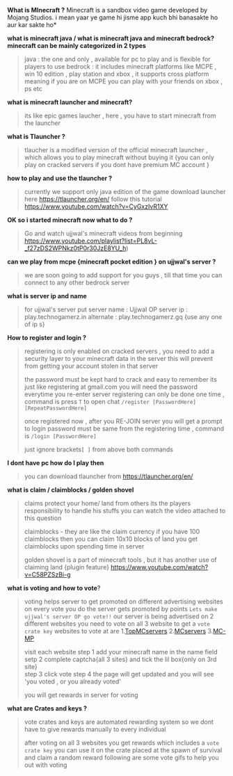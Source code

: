 **What is MInecraft ?**
Minecraft is a sandbox video game developed by Mojang Studios.
i mean yaar ye game hi jisme app kuch bhi banasakte ho aur kar sakte ho*

**what is minecraft java / what is minecraft java and minecraft bedrock?
 minecraft can be mainly categorized in 2 types**

> java : the one and only , available for pc to play and is flexible for players to use
> bedrock :  it includes minecraft platforms like MCPE , win 10 edition , play station and xbox , it supports cross platform meaning if you are on MCPE you can play with your friends on xbox , ps etc

**what is minecraft launcher and minecraft?**
>its like epic games laucher ,
> here , you have to start minecraft from the launcher

**what is Tlauncher ?**
> tlaucher is a modified version of the official minecraft launcher ,
> which allows you to play minecraft without buying it
> {you can only play on cracked servers if you dont have premium MC account }

**how to play and use the tlauncher ?**
> currently we support only java edition of the game
> download launcher here https://tlauncher.org/en/
> follow this tutorial 
> https://www.youtube.com/watch?v=CyGxzIvR1XY

**OK so i started minecraft now what to do ?**
> Go and watch ujjwal's minecraft videos from beginning 
> https://www.youtube.com/playlist?list=PL8vL-_f27zDS2WPNkz0tP0r30JzE8YU_h)


**can we play from mcpe {minecraft pocket edition } on ujjwal's server ?**
> we are soon going to add support for you guys , till that time you can connect to any other bedrock server

**what is server ip and name**
> for ujjwal's server put 
> server name : Ujjwal OP
> server ip : play.technogamerz.in
> alternate : play.technogamerz.gq {use any one of ip s}

**How to register and login ?** 
> registering is only enabled on cracked servers , 
> you need to add a security layer to your minecraft data in the server 
> this will prevent from getting your account stolen in that server
> 
> the password must be kept hard to crack and easy to remember 
> its just like registering at gmail.com
> you will need the password everytime you re-enter server 
> registering can only be done one time , command is 
> press `T` to open chat
> `/register [PasswordHere] [RepeatPasswordHere]` 
> 
> once registered now , after you RE-JOIN server you will get a prompt to login 
> password must be same from the registering time , command is
> `/login [PasswordHere]`
> 
> just ignore brackets`[ ]` from above both commands

__**I dont have pc how do I play then**__
> you can download tlauncher from https://tlauncher.org/en/

**what is claim / claimblocks / golden shovel**
> claims protect your home/ land from others 
> its the players responsibility to handle his stuffs
> you can watch the video attached to this question 
> 
> claimblocks - they are like the claim currency 
> if you have 100 claimblocks then you can claim 10x10 blocks of land 
> you get claimblocks upon spending time in server
> 
> golden shovel is a part of minecraft tools , but it has another use of claiming land {plugin feature}
> https://www.youtube.com/watch?v=C58PZSzBi-g

**what is voting and how to vote**?

> voting helps server to get promoted on different advertising websites 
> on every vote you do the server gets promoted by points
> `Lets make ujjwal's server OP go vote!!`
> our server is being advertised on 2 different websites 
> you need to vote on all 3 website to get a `vote crate key`
> websites to vote at are
> 1.[TopMCservers](http://topminecraftservers.org/vote/13532) 
> 2.[MCservers](https://minecraftservers.org/vote/593784) 
> 3.[MC-MP](https://minecraft-mp.com/server/267375/vote/)
> 
> visit each website
> step 1 add your minecraft name in the name field 
> setp 2 complete captcha{all 3 sites} and tick the lil box{only on 3rd site}  
> step 3 click vote
> step 4 the page will get updated and you will see 'you voted , or you already voted'
> 
> you will get rewards in server for voting

**what are Crates and keys ?**
> vote crates and keys are automated rewarding system so we dont have to give rewards manually to every individual 
> 
> after voting on all 3 websites you get rewards which includes a `vote crate key` you can use it on the crate placed at the spawn of survival and claim a random reward
> following are some vote gifs to help you out with voting













